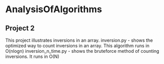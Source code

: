 # AnalysisOfAlgorithms

## Project 2

This project illustrates inversions in an array.
inversion.py -  shows the optimized way to count inversions in an array. This algorithm runs in O(nlogn)
inversion_n_time.py - shows the bruteforce method of counting inversions. It runs in O(N)
